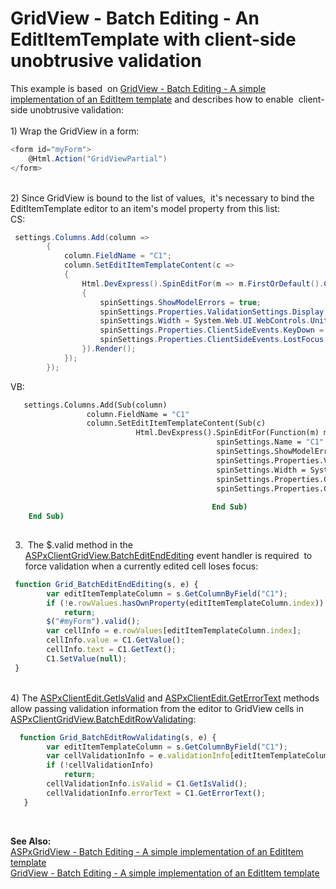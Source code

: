 # GridView - Batch Editing - An EditItemTemplate with client-side unobtrusive validation 


This example is based  on <a href="https://www.devexpress.com/Support/Center/p/T115130">GridView - Batch Editing - A simple implementation of an EditItem template</a> and describes how to enable  client-side unobtrusive validation: <br><br>1) Wrap the GridView in a form:<br>


```cs
<form id="myForm">
    @Html.Action("GridViewPartial")
</form>
```


<br>2) Since GridView is bound to the list of values,  it's necessary to bind the EditItemTemplate editor to an item's model property from this list: <br>CS:<br>


```cs
 settings.Columns.Add(column =>
        {
            column.FieldName = "C1";
            column.SetEditItemTemplateContent(c =>
            {
                Html.DevExpress().SpinEditFor(m => m.FirstOrDefault().C1, spinSettings =>
                {
                    spinSettings.ShowModelErrors = true;
                    spinSettings.Properties.ValidationSettings.Display = Display.Dynamic;     
                    spinSettings.Width = System.Web.UI.WebControls.Unit.Percentage(100);
                    spinSettings.Properties.ClientSideEvents.KeyDown = "C1spinEdit_KeyDown";
                    spinSettings.Properties.ClientSideEvents.LostFocus = "C1spinEdit_LostFocus";
                }).Render();
            });
        });
```


<p>VB:</p>


```vb
   settings.Columns.Add(Sub(column)
                 column.FieldName = "C1"
                 column.SetEditItemTemplateContent(Sub(c)
                            Html.DevExpress().SpinEditFor(Function(m) m.FirstOrDefault().C1, Sub(spinSettings)
                                              spinSettings.Name = "C1"
                                              spinSettings.ShowModelErrors = True
                                              spinSettings.Properties.ValidationSettings.Display = Display.Dynamic
                                              spinSettings.Width = System.Web.UI.WebControls.Unit.Percentage(100)
                                              spinSettings.Properties.ClientSideEvents.KeyDown = "C1spinEdit_KeyDown"
                                              spinSettings.Properties.ClientSideEvents.LostFocus = "C1spinEdit_LostFocus"
                                                                                             End Sub).Render()
                                             End Sub)
    End Sub)
                                               
```


3)  The $.valid method in the <a href="https://documentation.devexpress.com/#AspNet/DevExpressWebASPxGridViewScriptsASPxClientGridView_BatchEditEndEditingtopic">ASPxClientGridView.BatchEditEndEditing</a> event handler is required  to force validation when a currently edited cell loses focus:<br>


```js
 function Grid_BatchEditEndEditing(s, e) {
        var editItemTemplateColumn = s.GetColumnByField("C1");
        if (!e.rowValues.hasOwnProperty(editItemTemplateColumn.index))
            return;
        $("#myForm").valid();
        var cellInfo = e.rowValues[editItemTemplateColumn.index];
        cellInfo.value = C1.GetValue();
        cellInfo.text = C1.GetText();
        C1.SetValue(null);
 }
```


<br>4) The <a href="https://documentation.devexpress.com/#AspNet/DevExpressWebASPxEditorsScriptsASPxClientEdit_GetIsValidtopic">ASPxClientEdit.GetIsValid</a> and <a href="https://documentation.devexpress.com/#AspNet/DevExpressWebASPxEditorsScriptsASPxClientEdit_GetErrorTexttopic">ASPxClientEdit.GetErrorText</a> methods allow passing validation information from the editor to GridView cells in <a href="https://documentation.devexpress.com/#AspNet/DevExpressWebASPxGridViewScriptsASPxClientGridView_BatchEditRowValidatingtopic">ASPxClientGridView.BatchEditRowValidating</a>:<br>


```js
  function Grid_BatchEditRowValidating(s, e) {
        var editItemTemplateColumn = s.GetColumnByField("C1");
        var cellValidationInfo = e.validationInfo[editItemTemplateColumn.index];
        if (!cellValidationInfo)
            return;
        cellValidationInfo.isValid = C1.GetIsValid();
        cellValidationInfo.errorText = C1.GetErrorText();
   }
```


<br>
<p><strong>See Also:<br></strong><a href="https://www.devexpress.com/Support/Center/p/T115096">ASPxGridView - Batch Editing - A simple implementation of an EditItem template</a> <br><a href="https://www.devexpress.com/Support/Center/p/T115130">GridView - Batch Editing - A simple implementation of an EditItem template</a><br><br></p>

<br/>


